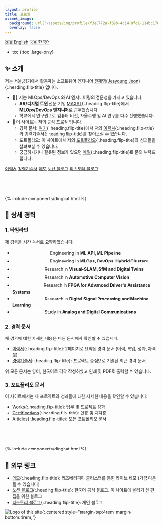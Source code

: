 ```yaml
---
layout: profile
title: 프로필
accent_image: 
  background: url('/assets/img/profile/f3e0772a-f39b-4c14-8fc1-114bc1780d10.jpg') center/cover
  overlay: false
---
```


<div class="screen-only">
  <a href="/profile" class="btn btn-sm btn-primary">🇬🇧 English</a>
  <a href="/profile/ko" class="btn btn-sm btn-primary">🇰🇷 한국어</a>
</div>

* toc
{:toc .large-only}

## ✨ 소개

저는 서울,경기에서 활동하는 소프트웨어 엔지니어 [전제영(Jeayoung Jeon)]{:.heading.flip-title} 입니다.

- 🧑‍💻 저는 MLOps/DevOps 와 AI 엔지니어링의 전문성을 가지고 있습니다. 
    - **AR/디지털 트윈** 전문 기업 [MAXST]{:.heading.flip-title}에서 **MLOps/DevOps 엔지니어**로 근무했습니다.
    - 학교에서 연구원으로 컴퓨터 비전, 자율주행 및 AI 연구를 다수 진행했습니다.
- 💼 이 사이트는 저의 공식 프로필 입니다.
    - 경력 문서: [여기](#2-경력-문서){:.heading.flip-title}에서 저의 [이력서]{:.heading.flip-title}와 [경력기술서]{:.heading.flip-title}를 찾아보실 수 있습니다.
    - 포트폴리오: 이 사이트에서 저의 [포트폴리오]{:.heading.flip-title}와 성과들을 살펴보실 수 있습니다.
    - 궁금하시거나 잘못된 정보가 있으면 [메일]{:.heading.flip-title}로 문의 부탁드립니다.

<div class="screen-only mt3">
  <style> .btn-quick { margin: 0.3rem 0rem; } </style>
  <a href="/profile/ko/resume" class="btn btn-sm btn-primary btn-quick"><small class="icon-briefcase"></small> 이력서</a>
  <a href="/profile/ko/projects" class="btn btn-sm btn-primary btn-quick"><small class="icon-briefcase"></small> 경력기술서</a>
  <a href="https://app.jyje.online" class="btn btn-sm btn-primary btn-quick"><small class="icon-wrench"></small> 데모</a>
  <a href="https://blog.jyje.online" class="btn btn-sm btn-primary btn-quick"><small class="icon-bubble"></small> 노션 블로그</a>
  <a href="https://codingnyan.tistory.com" class="btn btn-sm btn-primary btn-quick"><small class="icon-bubble"></small> 티스토리 블로그</a>
</div>

<div style="margin-top: 5rem;">
  {% include components/dingbat.html %}
</div>


## 💼 상세 경력

### 1. 타임라인

제 경력을 시간 순서로 요약하였습니다:

<div class="timeline">
  <style>
    .timeline-header {
      border: 1.5px solid var(--accent-color-two);
      border-radius: .3rem;
      display: inline-block;
      margin: .25rem .125rem;
      padding: .05rem .5rem;
      color: #FFF;
      background-color: var(--accent-color-two);
      font-weight: 600;
    }
  </style>
  <ul>
    <li><span class="timeline-header">2023 - Present</span> Engineering in <b>ML API, ML Pipeline</b></li>
    <li><span class="timeline-header">2022 - Present</span> Engineering in <b>MLOps, DevOps, Hybrid Clusters</b></li>
    <li><span class="timeline-header">2018 - 2023</span> Research in <b>Visual-SLAM, SfM and Digital Twins</b></li>
    <li><span class="timeline-header">2012 - 2020</span> Research in <b>Automotive Computer Vision</b></li>
    <li><span class="timeline-header">2012 - 2018</span> Research in <b>FPGA for Advanced Driver's Assistance Systems</b></li>
    <li><span class="timeline-header">2008 - 2018</span> Research in <b>Digital Signal Processing and Machine Learning</b></li>
    <li><span class="timeline-header">2008 - 2012</span> Study in <b>Analog and Digital Communications</b></li>
  </ul>
</div>


### 2. 경력 문서

제 경력에 대한 자세한 내용은 다음 문서에서 확인할 수 있습니다:

- [이력서]{:.heading.flip-title}: 2페이지로 요약된 경력 문서 (이력, 학업, 성과, 자격 등)
- [경력기술서]{:.heading.flip-title}: 프로젝트 중심으로 기술된 최근 경력 문서
<!-- - [커리큘럼]{:.heading.flip-title}: 상세한 경력 및 학업 문서 -->

위 모든 문서는 영어, 한국어로 각각 작성하였고 인쇄 및 PDF로 출력할 수 있습니다.


### 3. 포트폴리오 문서

이 사이트에서는 제 프로젝트와 성과들에 대한 자세한 내용을 확인할 수 있습니다:

- [Works]{:.heading.flip-title}: 업무 및 프로젝트 성과
- [Certifications]{:.heading.flip-title}: 인증 및 자격증
- [Articles]{:.heading.flip-title}: 모든 포트폴리오 문서


<div style="margin-top: 5rem;">
  {% include components/dingbat.html %}
</div>


## 📜 외부 링크

- [데모]{:.heading.flip-title}: 라즈베리파이 클러스터를 통한 라이브 데모 (가끔 다운될 수 있습니다)
- [노션 블로그]{:.heading.flip-title}: 한국어 공식 블로그. 이 사이트에 올리기 전 편집을 위한 블로그
- [티스토리 블로그]{:.heading.flip-title}: 개인 블로그

![Logo of this site](/assets/icons/icon-128x128.png){:.centered style="margin-top:4rem; margin-bottom:4rem;"}


<!-- profile -->
[Jeayoung Jeon]: https://www.linkedin.com/in/jyje "LinkedIn Profile"
[전제영(Jeayoung Jeon)]: https://www.linkedin.com/in/jyje "LinkedIn Profile"
[Profile]: /profile/ko "my-profile --verbose"

<!-- resume -->
[Résumé]: /profile/ko/resume "my-profile resume --korean"
[이력서]: /profile/ko/resume "my-profile resume --korean"

<!-- projects-portfolio -->
[Projects]: /profile/ko/projects "my-profile projects --korean"
[경력기술서]: /profile/ko/projects "my-profile projects --korean"

<!-- cv -->
[Curriculum Vitae]: /profile/ko/cv "my-profile cv --korean"
[CV]: /profile/ko/cv "my-profile cv --korean"
[커리큘럼]: /profile/ko/cv "my-profile cv --ko"

[Articles]: /articles
[포트폴리오]: /articles
[Certifications]: /certifications
[Works]: /works

[Blog]: https://blog.jyje.online "My blog"
[MAXST]: https://www.linkedin.com/company/maxst "LinkedIn profile of MAXST Co., Ltd."

[Mail]: mailto:jyjeon+portfolio@outlook.com?subject=To&nbsp;Jeayoung&nbsp;Jeon
[메일]: mailto:jyjeon+portfolio@outlook.com?subject=To&nbsp;Jeayoung&nbsp;Jeon

[CKAD]: /certifications/ckad-certified-kubernetes-application-developer "Certified Kubernetes Application Developer"
[CKA]: /certifications/cka-certified-kubernetes-administrator "Certified Kubernetes Administrator"
[CKS]: /certifications/cks-certified-kubernetes-security-specialist "Certified Kubernetes Security Specialist"
[CAPA]: /certifications/capa-certified-argo-project-associate "Certified Argo Project Associate"

[Demo]: https://app.jyje.online "Demo"
[데모]: https://app.jyje.online "Demo"
[노션 블로그]: https://blog.jyje.online "Notion Blog"
[티스토리 블로그]: https://codingnyan.tistory.com "Tistory Blog"
